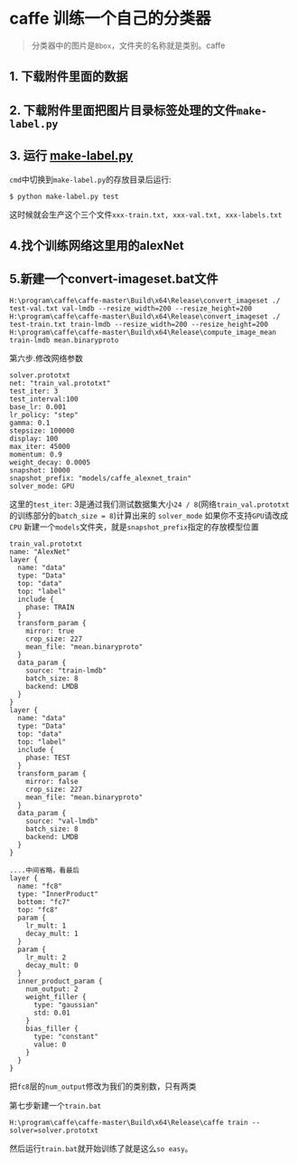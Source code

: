 # caffe 训练一个自己的分类器

> 分类器中的图片是`Bbox`，文件夹的名称就是类别。caffe  

## 1. 下载附件里面的数据
## 2. 下载附件里面把图片目录标签处理的文件`make-label.py`
## 3. 运行 [make-label.py](make-label.py)  
`cmd`中切换到`make-label.py`的存放目录后运行:
```
$ python make-label.py test
```
这时候就会生产这个三个文件`xxx-train.txt, xxx-val.txt, xxx-labels.txt`     

## 4.找个训练网络这里用的alexNet 
## 5.新建一个convert-imageset.bat文件
```
H:\program\caffe\caffe-master\Build\x64\Release\convert_imageset ./ test-val.txt val-lmdb --resize_width=200 --resize_height=200
H:\program\caffe\caffe-master\Build\x64\Release\convert_imageset ./ test-train.txt train-lmdb --resize_width=200 --resize_height=200
H:\program\caffe\caffe-master\Build\x64\Release\compute_image_mean train-lmdb mean.binaryproto
```

第六步.修改网络参数
```
solver.prototxt
net: "train_val.prototxt"
test_iter: 3
test_interval:100
base_lr: 0.001
lr_policy: "step"
gamma: 0.1
stepsize: 100000
display: 100
max_iter: 45000
momentum: 0.9
weight_decay: 0.0005
snapshot: 10000
snapshot_prefix: "models/caffe_alexnet_train"
solver_mode: GPU
```
这里的`test_iter`: 3是通过我们测试数据集大小`24 / 8`(网络`train_val.prototxt`的训练部分的`batch_size = 8`)计算出来的
`solver_mode` 如果你不支持`GPU`请改成`CPU`
新建一个`models`文件夹，就是`snapshot_prefix`指定的存放模型位置
 
```
train_val.prototxt
name: "AlexNet"
layer {
  name: "data"
  type: "Data"
  top: "data"
  top: "label"
  include {
    phase: TRAIN
  }
  transform_param {
    mirror: true
    crop_size: 227
    mean_file: "mean.binaryproto"
  }
  data_param {
    source: "train-lmdb"
    batch_size: 8
    backend: LMDB
  }
}
layer {
  name: "data"
  type: "Data"
  top: "data"
  top: "label"
  include {
    phase: TEST
  }
  transform_param {
    mirror: false
    crop_size: 227
    mean_file: "mean.binaryproto"
  }
  data_param {
    source: "val-lmdb"
    batch_size: 8
    backend: LMDB
  }
}

....中间省略，看最后
layer {
  name: "fc8"
  type: "InnerProduct"
  bottom: "fc7"
  top: "fc8"
  param {
    lr_mult: 1
    decay_mult: 1
  }
  param {
    lr_mult: 2
    decay_mult: 0
  }
  inner_product_param {
    num_output: 2
    weight_filler {
      type: "gaussian"
      std: 0.01
    }
    bias_filler {
      type: "constant"
      value: 0
    }
  }
}
```
把`fc8`层的`num_output`修改为我们的类别数，只有两类

第七步新建一个`train.bat`
```
H:\program\caffe\caffe-master\Build\x64\Release\caffe train --solver=solver.prototxt
```

然后运行`train.bat`就开始训练了就是这么`so easy`。

